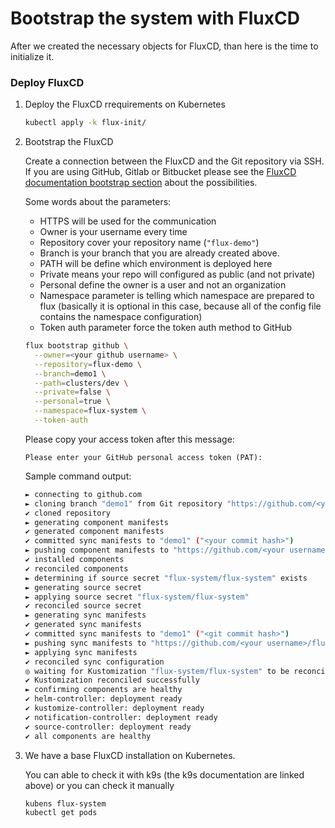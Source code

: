 # Bootstrap the system with FluxCD

After we created the necessary objects for FluxCD, than here is the time to initialize it.

### Deploy FluxCD

1.  Deploy the FluxCD rrequirements on Kubernetes

    ```bash
    kubectl apply -k flux-init/
    ```
2.  Bootstrap the FluxCD

    Create a connection between the FluxCD and the Git repository via SSH. If you are using GitHub, Gitlab or Bitbucket please see the [FluxCD documentation bootstrap section](https://fluxcd.io/docs/cmd/flux\_bootstrap/) about the possibilities.

    Some words about the parameters:

    * HTTPS will be used for the communication
    * Owner is your username every time
    * Repository cover your repository name (`"flux-demo"`)
    * Branch is your branch that you are already created above.
    * PATH will be define which environment is deployed here
    * Private means your repo will configured as public (and not private)
    * Personal define the owner is a user and not an organization
    * Namespace parameter is telling which namespace are prepared to flux (basically it is optional in this case, because all of the config file contains the namespace configuration)
    * Token auth parameter force the token auth method to GitHub

    ```bash
    flux bootstrap github \
      --owner=<your github username> \
      --repository=flux-demo \
      --branch=demo1 \
      --path=clusters/dev \
      --private=false \
      --personal=true \
      --namespace=flux-system \
      --token-auth
    ```

    Please copy your access token after this message:

    `Please enter your GitHub personal access token (PAT):`

    Sample command output:

    ```bash
    ► connecting to github.com
    ► cloning branch "demo1" from Git repository "https://github.com/<your username>/flux-demo.git"
    ✔ cloned repository
    ► generating component manifests
    ✔ generated component manifests
    ✔ committed sync manifests to "demo1" ("<your commit hash>")
    ► pushing component manifests to "https://github.com/<your username>/flux-demo.git"
    ✔ installed components
    ✔ reconciled components
    ► determining if source secret "flux-system/flux-system" exists
    ► generating source secret
    ► applying source secret "flux-system/flux-system"
    ✔ reconciled source secret
    ► generating sync manifests
    ✔ generated sync manifests
    ✔ committed sync manifests to "demo1" ("<git commit hash>")
    ► pushing sync manifests to "https://github.com/<your username>/flux-demo.git"
    ► applying sync manifests
    ✔ reconciled sync configuration
    ◎ waiting for Kustomization "flux-system/flux-system" to be reconciled
    ✔ Kustomization reconciled successfully
    ► confirming components are healthy
    ✔ helm-controller: deployment ready
    ✔ kustomize-controller: deployment ready
    ✔ notification-controller: deployment ready
    ✔ source-controller: deployment ready
    ✔ all components are healthy
    ```
3.  We have a base FluxCD installation on Kubernetes.

    You can able to check it with k9s (the k9s documentation are linked above) or you can check it manually

    ```bash
    kubens flux-system
    kubectl get pods
    ```

##
